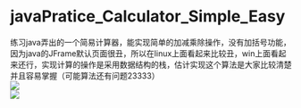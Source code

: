 # javaPratice_Calculator_Simple_Easy
练习java弄出的一个简易计算器，能实现简单的加减乘除操作，没有加括号功能，因为java的JFrame默认页面很丑，所以在linux上面看起来比较丑，win上面看起来还行，实现计算的操作是采用数据结构的栈，估计实现这个算法是大家比较清楚并且容易掌握（可能算法还有问题23333）  
<img src="https://ws1.sinaimg.cn/large/0072Lfvtly1fs8h6jcq68j30b2088aa0.jpg">  
<img src="https://ws1.sinaimg.cn/large/0072Lfvtly1fs8i7r6dc8j30b7089jrc.jpg">
